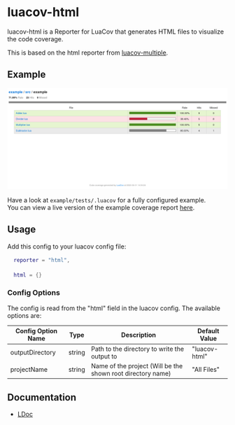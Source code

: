 luacov-html
===========

luacov-html is a Reporter for LuaCov that generates HTML files to visualize the code coverage.

This is based on the html reporter from [luacov-multiple](https://github.com/to-kr/luacov-multiple).


Example
-------

[![Example Coverage Report Overview](docs/images/coverage-report-example.png?raw=true "Optional Title")](https://wesen1.github.io/luacov-html/docs/example-coverage-report/src/example/index.html)

Have a look at `example/tests/.luacov` for a fully configured example. </br>
You can view a live version of the example coverage report [here](https://wesen1.github.io/luacov-html/docs/example-coverage-report/).


Usage
-----

Add this config to your luacov config file:

```lua
  reporter = "html",

  html = {}
```


### Config Options

The config is read from the "html" field in the luacov config.
The available options are:

| Config Option Name | Type   | Description                                                 | Default Value |
|--------------------|--------|-------------------------------------------------------------|---------------|
| outputDirectory    | string | Path to the directory to write the output to                | "luacov-html" |
| projectName        | string | Name of the project (Will be the shown root directory name) | "All Files"   |


Documentation
-------------

* [LDoc](https://wesen1.github.io/luacov-html/docs/ldoc/)
